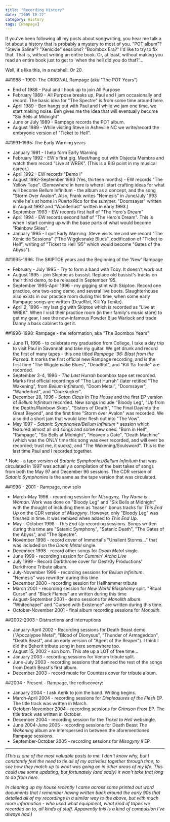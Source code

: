 ```yaml
---
title: "Recording History"
date: "2005-10-22"
category: History
tags: [Rampage]
---
```


If you've been following all my posts about songwriting, you hear me talk a lot about a history that is probably a mystery to most of you. "POT album"? "Stevie Saline"? "Xenicide" sessions? "Boombox Era?" I'd like to try to fix that. That is, without writing an entire book. Or, at least, without making you read an entire book just to get to 'when the hell did you do that?'...

Well, it's like this, in a nutshell. Or 20. 

##1988 - 1990: The ORIGINAL Rampage (aka "The POT Years")

- End of 1988 - Paul and I hook up to join All Purpose
- February 1989 - All Purpose breaks up, Paul and I jam occasionally and record. The basic idea for "The Spectre" is from some time around here.
- April 1989 - Ben hangs out with Paul and I while we jam one time, we start making noise. Ben gives me the idea that will eventually become "Six Bells at Midnight"
- June or July 1989 - Rampage records the POT album.
- August 1989 - While visiting Steve in Asheville NC we write/record the embryonic version of "Ticket to Hell".


##1991-1995: The Early Warning years

- January 1991 - I help form Early Warning
- February 1992 - EW's first gig. Meet/hang out with Disjecta Membra and watch them record "Live at WREK". (This is a BIG point in my musical career.)
- April 1992 - EW records "Demo I"
- August 1992-September 1993 (Yes, thirteen months) - EW records "The Yellow Tape". (Somewhere in here is where I start crafting ideas for what will become Bellum Infinitum - the album as a concept, and the song "Storm Over Avalon". Also, Frank writes "Nemesis" in June/July 1993 while he's at home in Puerto Rico for the summer. "Doomsayer" written in August 1992 and "Wanderlust" written in early 1993.)
- September 1993 - EW records first half of "The Hero's Dream"
- April 1994 - EW records second half of "The Hero's Dream". This is when I start coming up with the base parts of what would become "Rainbow Skies".
- January 1995 - I quit Early Warning. Steve visits me and we record "The Xenicide Sessions" ("The Wigglesnake Blues", codification of "Ticket to Hell", writing of "Ticket to Hell '95" which would become "Gates of the Abyss").

##1995-1996: The SKIPTOE years and the Beginning of the 'New' Rampage

- February - July 1995 - Try to form a band with Toby. It doesn't work out
- August 1995 - join Skiptoe as bassist. Replace old bassist's tracks on their third demo, to be released in September '95.
- September 1995-April 1996 - my gigging stint with Skiptoe. Record one practice, one two-song demo, and several live boots. Slaughterhouse also exists in our practice room during this time, when some early Rampage songs are written (DeadRot, Kill Ya Tonite).
- April 2, 1996 - my last gig with Skiptoe which is recorded as "Live at WREK". When I visit their practice room (in their family's music store) to get my gear, I see the now-infamous Powder Blue Warlock and trade Danny a bass cabinet to get it.

##1996-1998: Rampage - the reformation, aka "The Boombox Years"

- June 11, 1996 - to celebrate my graduation from College, I take a day trip to visit Paul in Savannah and take my guitar. We get drunk and record the first of many tapes - this one titled *Rampage '96: Blast from the Passed*. It marks the first official new Rampage recording, and is the first time "The Wigglensake Blues", "DeadRot", and "Kill Ya Tonite" are recorded.
- September 3-4, 1996 - *The Last Hurrah* boombox tape set recorded. Marks first official recordings of "The Last Hurrah" (later retitled "The Wakening", from *Bellum Infinitum*), "Doom Metal", "Doomsayer", "Wanderlust", and "Cocksucker".
- December 28, 1996 - *Satan Claus In Tha House* and the first EP version of *Bellum Infinitum* recorded. New songs include "Bloody Leg", "Up from the Depths/Rainbow Skies", "Sisters of Death", "The Final Day/Into the Great Beyond", and the first time "Storm over Avalon" was recorded. We also did a short jam that would later flesh out into "The Vow".
- May 1997 - *Satanic Symphonies/Bellum Infinitum* \* session which featured almost all old songs and some new ones: "Born in Hell", "Rampage", "Six Bells at Midnight", "Heaven's Gate", "Death Machine" (which was the ONLY time this song was ever recorded, and will ever be recorded; trust me, it sucks), and "The Wakening/Soulsword". This is the last time Paul and I recorded together.

\* Note - a tape version of *Satanic Symphonies/Bellum Infinitum* that was circulated in 1997 was actually a compilation of the best takes of songs from both the May 97 and December 96 sessions. The CDR version of *Satanic Symphonies* is the same as the tape version that was circulated.

##1998 - 2001 - Rampage, now solo

- March-May 1998 - recording session for *Misogyny, Thy Name is Woman*. Work was done on "Bloody Leg" and "Six Bells at Midnight" with the thought of including them as 'teaser' bonus tracks for *This End Up* on the CDR version of *Misogyny*. However, only "Bloody Leg" was finished in time. It was remixed when added to *This End Up*.
- May - October 1998 - *This End Up* recording sessions. Songs written during this time are "Satanic Symphony", "Satanic Death", "The Gates of the Abyss", and "The Spectre".
- November 1998 - record cover of Immortal's "Unsilent Storms..." that was included on the *Doom Metal* single.
- December 1998 - record other songs for *Doom Metal* single.
- June 1999 - recording session for *Cummin' Atcha Live*
- July 1999 - Record Darkthrone cover for Destr0y Productions' Darkthrone Tribute album.
- July-November 1999 - recording sessions for *Bellum Infinitum*. "Nemesis" was rewritten during this time.
- December 2000 - recording session for Hellhammer tribute
- March 2001 - recording session for *New World Blasphemy* split. "Ritual Curse" and "Black Flames" are written during this time
- August-September 2001 - demo sessions for *Monolith* album. "Whitechapel" and "Cursed with Existence" are written during this time.
- October-November 2001 - final album recording sessions for *Monolith*.

##2002-2003 - Distractions and interruptions

- January-April 2002 - Recording sessions for Death Beast demo ("Apocalypse Metal", "Blood of Dionysus", "Thunder of Armageddon", "Death Beast", and an early version of "Agent of the Reaper"). I think I did the Beherit tribute song in here somewhere too.
- August 15, 2002 - son born. This ate up a LOT of free time...
- January 2003 - recording sessions for Venom tribute split.
- June-July 2003 - recording sessions that demoed the rest of the songs from Death Beast's first album.
- December 2003 - record music for Countess cover for tribute album.

##2004 - Present - Rampage, the rediscovery:

- January 2004 - I ask Aerik to join the band. Writing begins.
- March-April 2004 - recording sessions for *Displeasures of the Flesh* EP. The title track was written in March.
- October-November 2004 - recording sessions for *Crimson Frost* EP. The title track was written in October.
- December 2004 - recording session for the *Ticket to Hell* websingle.
- June 2004-June 2005 - recording sessions for Death Beast *The Wakening* album are interspersed in between the aforementioned Rampage sessions.
- September-October 2005 - recording sessions for *Misogyny II* EP.

***

*(This is one of the most valuable posts to me. I don't know why, but I constantly feel the need to tie all of my activities together through time, to see how they match up to what was going on in other areas of my life. This could use some updating, but fortunately (and sadly) it won't take that long to do from here.*

*In cleaning up my house recently I came across some printed out word documents that I remember having written back around the early 90s that detailed all of my recordings in a similar way to the above, but with much more information - who used what equipment, what kind of tapes we recorded on to, all kinds of stuff. Apparently this is a kind of compulsion I've always had.)*
